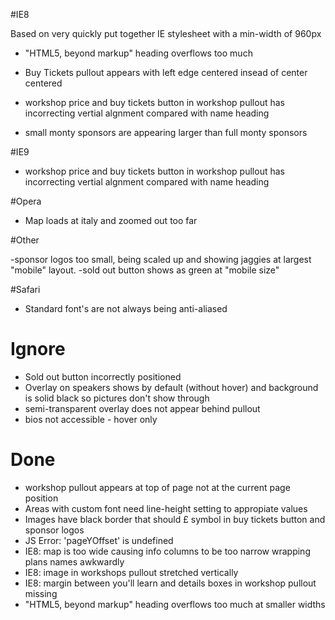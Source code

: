 #IE8

Based on very quickly put together IE stylesheet with a min-width of 960px

- "HTML5, beyond markup" heading overflows too much
- Buy Tickets pullout appears with left edge centered insead of center centered
- workshop price and buy tickets button in workshop pullout has incorrecting vertial algnment compared with name heading

- small monty sponsors are appearing larger than full monty sponsors

#IE9

- workshop price and buy tickets button in workshop pullout has incorrecting vertial algnment compared with name heading

#Opera

- Map loads at italy and zoomed out too far


#Other

-sponsor logos too small, being scaled up and showing jaggies at largest "mobile" layout.
-sold out button shows as green at "mobile size"

#Safari

- Standard font's are not always being anti-aliased



# Ignore

- Sold out button incorrectly positioned
- Overlay on speakers shows by default (without hover) and background is solid black so pictures don't show through
- semi-transparent overlay does not appear behind pullout
- bios not accessible - hover only


# Done

- workshop pullout appears at top of page not at the current page position
- Areas with custom font need line-height setting to appropiate values
- Images have black border that should £ symbol in buy tickets button and sponsor logos
- JS Error: 'pageYOffset' is undefined
- IE8: map is too wide causing info columns to be too narrow wrapping plans names awkwardly
- IE8: image in workshops pullout stretched vertically
- IE8: margin between you'll learn and details boxes in workshop pullout missing
- "HTML5, beyond markup" heading overflows too much at smaller widths
